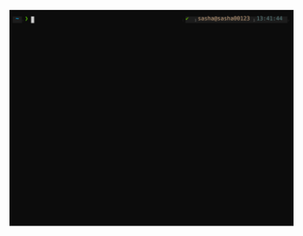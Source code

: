 ![Arch Linux](https://raw.githubusercontent.com/sasha00123/sasha00123/master/termtosvg_66gsur36.svg)
